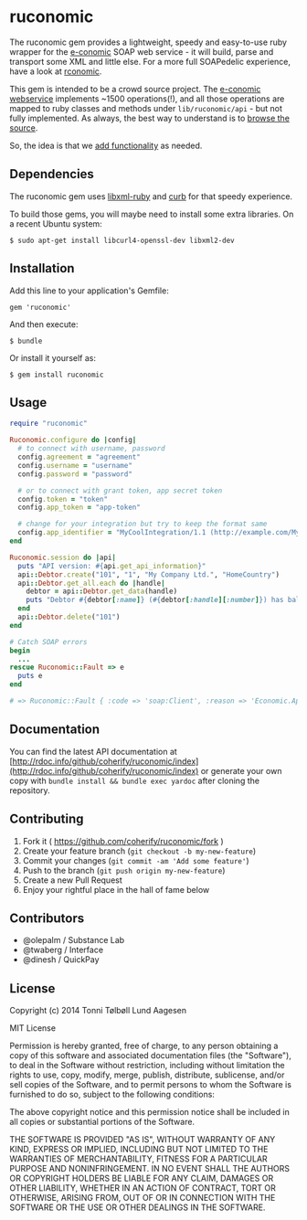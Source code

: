# ruconomic

The ruconomic gem provides a lightweight, speedy and easy-to-use ruby wrapper for the [e-conomic](http://www.e-conomic.com) SOAP web service - it will build, parse and transport some XML and little else. For a more full SOAPedelic experience, have a look at [rconomic](https://github.com/lokalebasen/rconomic).

This gem is intended to be a crowd source project. The [e-conomic webservice](https://api.e-conomic.com/secure/api1/EconomicWebService.asmx) implements ~1500 operations(!), and all those operations are mapped to ruby classes and methods under ```lib/ruconomic/api``` - but not fully implemented. As always, the best way to understand is to [browse the source](https://github.com/coherify/ruconomic/tree/master/lib/ruconomic/api).

So, the idea is that we [add functionality](https://github.com/coherify/ruconomic#contributing) as needed.

## Dependencies

The ruconomic gem uses [libxml-ruby](https://github.com/xml4r/libxml-ruby) and [curb](https://github.com/taf2/curb) for that speedy experience.

To build those gems, you will maybe need to install some extra libraries. On a recent Ubuntu system:

```
$ sudo apt-get install libcurl4-openssl-dev libxml2-dev
```

## Installation

Add this line to your application's Gemfile:

    gem 'ruconomic'

And then execute:

    $ bundle

Or install it yourself as:

    $ gem install ruconomic

## Usage

```ruby
require "ruconomic"

Ruconomic.configure do |config|
  # to connect with username, password
  config.agreement = "agreement"
  config.username = "username"
  config.password = "password"

  # or to connect with grant token, app secret token
  config.token = "token"
  config.app_token = "app-token"

  # change for your integration but try to keep the format same
  config.app_identifier = "MyCoolIntegration/1.1 (http://example.com/MyCoolIntegration/; MyCoolIntegration@example.com) Ruconomic/#{Ruconomic::VERSION}"
end

Ruconomic.session do |api|
  puts "API version: #{api.get_api_information}"
  api::Debtor.create("101", "1", "My Company Ltd.", "HomeCountry")
  api::Debtor.get_all.each do |handle|
    debtor = api::Debtor.get_data(handle)
    puts "Debtor #{debtor[:name]} (#{debtor[:handle][:number]}) has balance: #{debtor[:balance]}"
  end
  api::Debtor.delete("101")
end

# Catch SOAP errors
begin
  ...
rescue Ruconomic::Fault => e
  puts e
end

# => Ruconomic::Fault { :code => 'soap:Client', :reason => 'Economic.Api.Exceptions.IntegrityException(E06000): The debtor does not exist. (id=<id>)', :details => '' }
```

## Documentation

You can find the latest API documentation at [http://rdoc.info/github/coherify/ruconomic/index](http://rdoc.info/github/coherify/ruconomic/index) or generate your own copy with ```bundle install && bundle exec yardoc``` after cloning the repository.

## Contributing

1. Fork it ( https://github.com/coherify/ruconomic/fork )
2. Create your feature branch (`git checkout -b my-new-feature`)
3. Commit your changes (`git commit -am 'Add some feature'`)
4. Push to the branch (`git push origin my-new-feature`)
5. Create a new Pull Request
6. Enjoy your rightful place in the hall of fame below

## Contributors

* @olepalm / Substance Lab
* @twaberg / Interface
* @dinesh / QuickPay

## License

Copyright (c) 2014 Tonni Tølbøll Lund Aagesen

MIT License

Permission is hereby granted, free of charge, to any person obtaining
a copy of this software and associated documentation files (the
"Software"), to deal in the Software without restriction, including
without limitation the rights to use, copy, modify, merge, publish,
distribute, sublicense, and/or sell copies of the Software, and to
permit persons to whom the Software is furnished to do so, subject to
the following conditions:

The above copyright notice and this permission notice shall be
included in all copies or substantial portions of the Software.

THE SOFTWARE IS PROVIDED "AS IS", WITHOUT WARRANTY OF ANY KIND,
EXPRESS OR IMPLIED, INCLUDING BUT NOT LIMITED TO THE WARRANTIES OF
MERCHANTABILITY, FITNESS FOR A PARTICULAR PURPOSE AND
NONINFRINGEMENT. IN NO EVENT SHALL THE AUTHORS OR COPYRIGHT HOLDERS BE
LIABLE FOR ANY CLAIM, DAMAGES OR OTHER LIABILITY, WHETHER IN AN ACTION
OF CONTRACT, TORT OR OTHERWISE, ARISING FROM, OUT OF OR IN CONNECTION
WITH THE SOFTWARE OR THE USE OR OTHER DEALINGS IN THE SOFTWARE.
